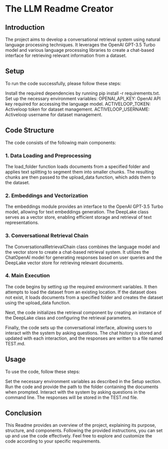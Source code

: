 # The LLM Readme Creator

## Introduction
The project aims to develop a conversational retrieval system using natural language processing techniques. It leverages the OpenAI GPT-3.5 Turbo model and various language processing libraries to create a chat-based interface for retrieving relevant information from a dataset.

## Setup
To run the code successfully, please follow these steps:

Install the required dependencies by running pip install -r requirements.txt.
Set up the necessary environment variables:
OPENAI_API_KEY: OpenAI API key required for accessing the language model.
ACTIVELOOP_TOKEN: Activeloop token for dataset management.
ACTIVELOOP_USERNAME: Activeloop username for dataset management.
## Code Structure
The code consists of the following main components:

### 1. Data Loading and Preprocessing
The load_folder function loads documents from a specified folder and applies text splitting to segment them into smaller chunks. The resulting chunks are then passed to the upload_data function, which adds them to the dataset.

### 2. Embeddings and Vectorization
The embeddings module provides an interface to the OpenAI GPT-3.5 Turbo model, allowing for text embeddings generation. The DeepLake class serves as a vector store, enabling efficient storage and retrieval of text representations.

### 3. Conversational Retrieval Chain
The ConversationalRetrievalChain class combines the language model and the vector store to create a chat-based retrieval system. It utilizes the ChatOpenAI model for generating responses based on user queries and the DeepLake vector store for retrieving relevant documents.

### 4. Main Execution
The code begins by setting up the required environment variables. It then attempts to load the dataset from an existing location. If the dataset does not exist, it loads documents from a specified folder and creates the dataset using the upload_data function.

Next, the code initializes the retrieval component by creating an instance of the DeepLake class and configuring the retrieval parameters.

Finally, the code sets up the conversational interface, allowing users to interact with the system by asking questions. The chat history is stored and updated with each interaction, and the responses are written to a file named TEST.md.

## Usage
To use the code, follow these steps:

Set the necessary environment variables as described in the Setup section.
Run the code and provide the path to the folder containing the documents when prompted.
Interact with the system by asking questions in the command line.
The responses will be stored in the TEST.md file.

## Conclusion
This Readme provides an overview of the project, explaining its purpose, structure, and components. Following the provided instructions, you can set up and use the code effectively. Feel free to explore and customize the code according to your specific requirements.
